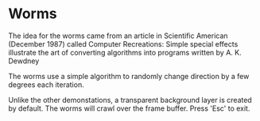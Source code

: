 # Worms

The idea for the worms came from an article in Scientific American
(December 1987) called Computer Recreations: Simple special effects
illustrate the art of converting algorithms into programs written by A. K.
Dewdney

The worms use a simple algorithm to randomly change direction by a few
degrees each iteration.

Unlike the other demonstations, a transparent background layer is created by
default. The worms will crawl over the frame buffer. Press 'Esc' to exit.

